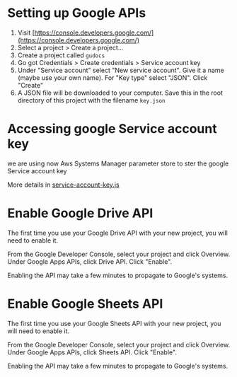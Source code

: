 Setting up Google APIs
======================

1. Visit [https://console.developers.google.com/](https://console.developers.google.com/)
2. Select a project > Create a project...
3. Create a project called `gudocs`
4. Go got Credentials > Create credentials > Service account key
5. Under "Service account" select "New service account". Give it a name (maybe use your own name). For "Key type" select "JSON". Click "Create"
6. A JSON file will be downloaded to your computer. Save this in the root directory of this project with the filename `key.json`

Accessing google Service account key
======================
we are using now Aws Systems Manager parameter store to ster the google Service account key

More details in [service-account-key.js](/src/service-account-key.js)

Enable Google Drive API
=======================

The first time you use your Google Drive API with your new project, you will need to enable it.

From the Google Developer Console, select your project and click Overview. Under Google Apps APIs, click Drive API. Click "Enable".

Enabling the API may take a few minutes to propagate to Google's systems. 

Enable Google Sheets API
============================

The first time you use your Google Sheets API with your new project, you will need to enable it.

From the Google Developer Console, select your project and click Overview. Under Google Apps APIs, click Sheets API. Click "Enable".

Enabling the API may take a few minutes to propagate to Google's systems.

